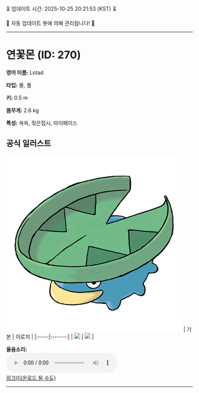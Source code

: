 
⏳ 업데이트 시간: 2025-10-25 20:21:53 (KST) ⏳

🤖 자동 업데이트 봇에 의해 관리됩니다! 🤖

---

# 연꽃몬 (ID: 270)
**영어 이름:** Lotad

**타입:** 물, 풀

**키:** 0.5 m

**몸무게:** 2.6 kg

**특성:** 쓱쓱, 젖은접시, 마이페이스

## 공식 일러스트
![](https://raw.githubusercontent.com/PokeAPI/sprites/master/sprites/pokemon/other/official-artwork/270.png)
| 기본 | 이로치 |
|:----:|:------:|
| <img src="http://play.pokemonshowdown.com/sprites/ani/lotad.gif" width="200"> | <img src="http://play.pokemonshowdown.com/sprites/ani-shiny/lotad.gif" width="200"> |

**울음소리:**<br><audio controls src="https://raw.githubusercontent.com/PokeAPI/cries/main/cries/pokemon/latest/270.ogg"></audio><br> [링크(다운로드 될 수도)](https://raw.githubusercontent.com/PokeAPI/cries/main/cries/pokemon/latest/270.ogg)


---

